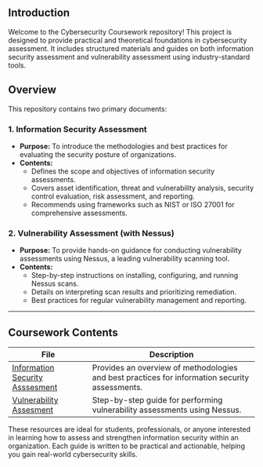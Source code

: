 ## Introduction

Welcome to the Cybersecurity Coursework repository! This project is designed to provide practical and theoretical foundations in cybersecurity assessment. It includes structured materials and guides on both information security assessment and vulnerability assessment using industry-standard tools.

## Overview

This repository contains two primary documents:

### 1. Information Security Assessment
- **Purpose:** To introduce the methodologies and best practices for evaluating the security posture of organizations.
- **Contents:**  
  - Defines the scope and objectives of information security assessments.
  - Covers asset identification, threat and vulnerability analysis, security control evaluation, risk assessment, and reporting.
  - Recommends using frameworks such as NIST or ISO 27001 for comprehensive assessments.

### 2. Vulnerability Assessment (with Nessus)
- **Purpose:** To provide hands-on guidance for conducting vulnerability assessments using Nessus, a leading vulnerability scanning tool.
- **Contents:**
  - Step-by-step instructions on installing, configuring, and running Nessus scans.
  - Details on interpreting scan results and prioritizing remediation.
  - Best practices for regular vulnerability management and reporting.

---
## Coursework Contents

| File | Description |
|------|-------------|
| [Information Security Asssesment](https://github.com/fakowajo123/Cybersecurity-coursework-/blob/main/Information%20Security%20Assessment..pdf)| Provides an overview of methodologies and best practices for information security assessments. |
| [Vulnerability Assesment](https://github.com/fakowajo123/Cybersecurity-coursework-/blob/main/Vulnerability%20Assessment%20Report..pdf)| Step-by-step guide for performing vulnerability assessments using Nessus. |

These resources are ideal for students, professionals, or anyone interested in learning how to assess and strengthen information security within an organization. Each guide is written to be practical and actionable, helping you gain real-world cybersecurity skills.
